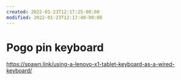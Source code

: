 ```yaml
---
created: 2022-01-23T12:17:25-08:00
modified: 2022-01-23T12:17:40-08:00
---
```


# Pogo pin keyboard

https://spawn.link/using-a-lenovo-x1-tablet-keyboard-as-a-wired-keyboard/
